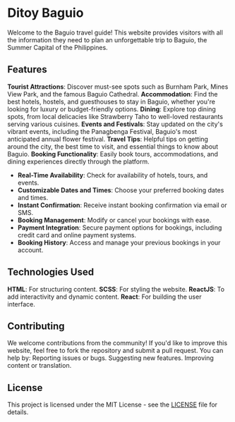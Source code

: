 # Ditoy Baguio
Welcome to the Baguio travel guide! This website provides visitors with all the information they need to plan an unforgettable trip to Baguio, the Summer Capital of the Philippines.

## Features
**Tourist Attractions**: Discover must-see spots such as Burnham Park, Mines View Park, and the famous Baguio Cathedral.
**Accommodation**: Find the best hotels, hostels, and guesthouses to stay in Baguio, whether you're looking for luxury or budget-friendly options.
**Dining**: Explore top dining spots, from local delicacies like Strawberry Taho to well-loved restaurants serving various cuisines.
**Events and Festivals**: Stay updated on the city's vibrant events, including the Panagbenga Festival, Baguio's most anticipated annual flower festival.
**Travel Tips**: Helpful tips on getting around the city, the best time to visit, and essential things to know about Baguio.
**Booking Functionality**: Easily book tours, accommodations, and dining experiences directly through the platform.
  - **Real-Time Availability**: Check for availability of hotels, tours, and events.
  - **Customizable Dates and Times**: Choose your preferred booking dates and times.
  - **Instant Confirmation**: Receive instant booking confirmation via email or SMS.
  - **Booking Management**: Modify or cancel your bookings with ease.
  - **Payment Integration**: Secure payment options for bookings, including credit card and online payment systems.
  - **Booking History**: Access and manage your previous bookings in your account.

## Technologies Used
**HTML**: For structuring content.
**SCSS**: For styling the website.
**ReactJS**: To add interactivity and dynamic content.
**React**: For building the user interface.

## Contributing
We welcome contributions from the community! If you'd like to improve this website, feel free to fork the repository and submit a pull request. You can help by:
Reporting issues or bugs.
Suggesting new features.
Improving content or translation.

## License
This project is licensed under the MIT License - see the [LICENSE](./LICENSE) file for details.
